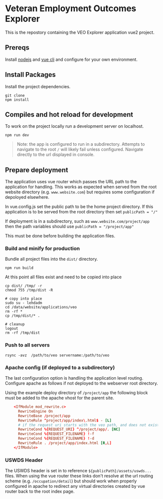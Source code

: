 # Veteran Employment Outcomes Explorer

This is the repostory containing the VEO Explorer application vue2 project.

## Prereqs

Install [nodejs](https://nodejs.org/en/) and [vue cli](https://cli.vuejs.org/guide/installation.html) and configure for your own environment.

## Install Packages

Install the project dependencies.

```shell
git clone
npm install
```

## Compiles and hot reload for development

To work on the project locally run a development server on localhost.

```shell
npm run dev
```

> Note: the app is configured to run in a subdirectory. Attempts to navigate to the root `/` will likely fail unless configured. Navigate directly to the url displayed in console.

## Prepare deployment

The application uses vue router which passes the URL path to the application for handling. This works as expected when served from the root website directory (e.g. ```www.website.com```) but requires some configuration if depoloyed elsewhere.

In vue.config.js set the public path to be the home project directory. If this application is to be served from the root directory then set
```publicPath = "/"```

If deployment is in a subdirectory, such as ```www.website.com/project/app``` then the path variables should use
```publicPath = "/project/app"```

This must be done before building the application files.

### Build and minify for production

Bundle all project files into the `dist/` directory.

```shell
npm run build
```

At this point all files exist and need to be copied into place

```shell
cp dist/ /tmp/ -r
chmod 755 /tmp/dist -R

# copy into place
sudo su - lehdadm
cd /data/website/applications/veo
rm -rf *
cp /tmp/dist/* .

# cleanup
logout
rm -rf /tmp/dist
```

### Push to all servers

```shell
rsync -avz  /path/to/veo servername:/path/to/veo
```

### Apache config (if deployed to a subdirectory)

The last configuration option is handling the application level routing. Configure apache as follows if not deployed to
the webserver root directory.

Using the example deploy directory of ```/project/app``` the following block must be added to the apache vhost for the
parent site.

```conf
    <IfModule mod_rewrite.c>
      RewriteEngine On
      RewriteBase /project/app
      RewriteRule ^project/app/index\.html$ - [L]
      # if the request uri starts with the veo path, and does not exist, pass to index
      RewriteCond %{REQUEST_URI} ^/project/app/. [NC]
      RewriteCond %{REQUEST_FILENAME} !-f
      RewriteCond %{REQUEST_FILENAME} !-d
      RewriteRule . /project/app/index.html [R,L]
    </IfModule>
```

### USWDS Header

The USWDS header is set in to reference `${publicPath}/assets/uswds...` files.
When using the vue router these links don't resolve at the url routing scheme (e.g. `/occupation/detail`)
but should work when properly configured in apache to redirect any virtual directories created by
vue router back to the root index page.

